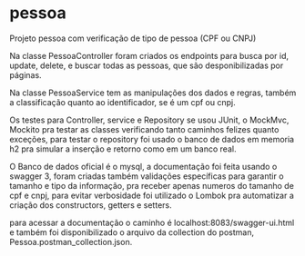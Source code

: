 # pessoa
Projeto pessoa com verificação de tipo de pessoa (CPF ou CNPJ)

Na classe PessoaController foram criados os endpoints para busca por id, update, delete, e buscar todas as pessoas, que são desponibilizadas por páginas.

Na classe PessoaService tem as manipulações dos dados e regras, também a classificação quanto ao identificador, se é um cpf ou cnpj.

Os testes para Controller, service e Repository se usou JUnit, o MockMvc, Mockito pra testar as classes verificando tanto caminhos felizes quanto exceções, para testar o repository foi usado o banco de dados em memoria h2 pra simular a inserção e retorno como em um banco real.

O Banco de dados oficial é o mysql, a documentação foi feita usando o swagger 3, foram criadas também validações específicas para garantir o tamanho e tipo da informação, pra receber apenas numeros do tamanho de cpf e cnpj, para evitar verbosidade foi utilizado o Lombok pra automatizar a criação dos constructors, getters e setters.

para acessar a documentação o caminho é localhost:8083/swagger-ui.html e também foi disponibilizado o arquivo da collection do postman, Pessoa.postman_collection.json.
